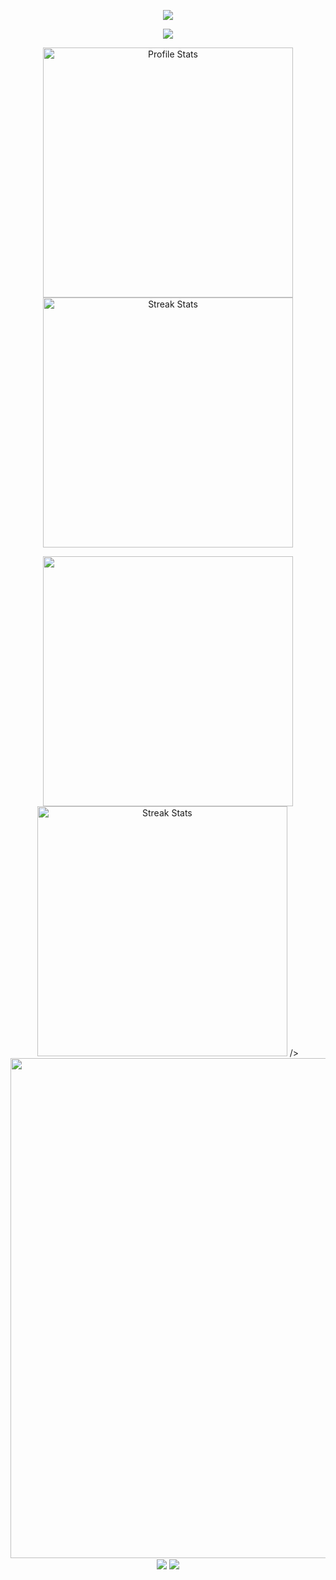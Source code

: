<!-- https://github.com/DenverCoder1/readme-typing-svg -->
<p align="center">
<img src="https://readme-typing-svg.demolab.com?font=Orbitron&size=25&pause=1000&center=true&vCenter=true&random=false&width=600&lines=Welcome+to+my+GitHub+profile+page!" />
</p>

<p align="center">
<!-- https://github.com/tandpfun/skill-icons -->
<img align="center" src="https://skillicons.dev/icons?i=py,c,cpp,java,pytorch,md,vscode&theme=light" />
</p>

<p align="center">
    <!-- https://github.com/anuraghazra/github-readme-stats -->
    <!-- rules: https://github.com/anuraghazra/github-readme-stats/blob/master/src/calculateRank.js -->
    <img width="400" src="https://github-readme-stats.vercel.app/api?username=KindofCrazy&theme=transparent&show_icons=true&hide_border=true&show=reviews,discussions_started&hide_title=true&hide=contribs&number_format=long&count_private=true" alt="Profile Stats" title="Profile Stats" />
    <!-- https://github.com/DenverCoder1/github-readme-streak-stats -->
    <!-- <img width="400" src="https://streak-stats.demolab.com?user=KindofCrazy&theme=transparent&hide_border=true" alt="Streak Stats" title="Streak Stats" /> -->
    <!-- self-host in Vercel -->
    <img width="400" src="https://github-readme-streak-stats-kindofcrazy.vercel.app?user=KindofCrazy&theme=transparent&hide_border=true" alt="Streak Stats" title="Streak Stats" />
</p>

<p align="center">
<!-- https://github.com/anuraghazra/github-readme-stats -->
<img align="center" width="400" src="https://github-readme-stats.vercel.app/api?username=KindofCrazy&theme=transparent&include_all_commits=true&show_icons=true&hide_border=true" />
<img width="400" src="https://streak-stats.demolab.com?user=KindofCrazy&theme=transparent&hide_border=true" alt="Streak Stats" title="Streak Stats" />
 />
<br/>
<!-- https://github.com/Ashutosh00710/github-readme-activity-graph -->
<img width="800" src="https://github-readme-activity-graph.vercel.app/graph?username=KindofCrazy&theme=github-compact&hide_border=true&area=true">
<br/>
 <!-- https://github.com/anuraghazra/github-readme-stats -->
<img align="center" src="https://github-readme-stats.vercel.app/api/wakatime?username=yk0329&theme=transparent&hide_border=true&layout=compact&langs_count=22" />
 <!-- https://github.com/anuraghazra/github-readme-stats -->
<img align="center" src="https://github-readme-stats.vercel.app/api/top-langs/?username=KindofCrazy&theme=transparent&hide_border=true&layout=donut-vertical&langs_count=6" />
<br/>
</p>


